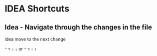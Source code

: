 
# IDEA Shortcuts

## Idea - Navigate through the changes in the file

idea move to the next change

`⌃` `⌥` `⇧` `↓` or `⌃` `⌥` `⇧` `↑`